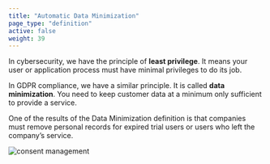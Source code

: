 ```yaml
---
title: "Automatic Data Minimization"
page_type: "definition"
active: false
weight: 39
---
```

In cybersecurity, we have the principle of **least privilege**. It means your user or application process must have minimal privileges to do its job.

In GDPR compliance, we have a similar principle. It is called **data minimization**. You need to keep customer data at a minimum only sufficient to provide a service.

One of the results of the Data Minimization definition is that companies must remove personal records for expired trial users or users who left the company’s service.

![consent management](/img/user-consent.png)
